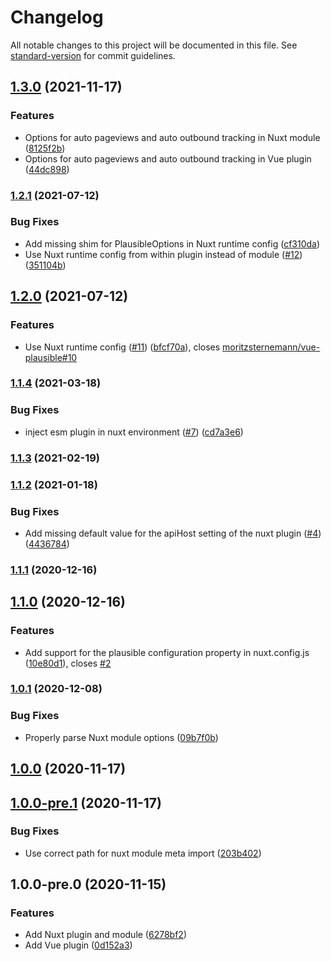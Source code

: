 # Changelog

All notable changes to this project will be documented in this file. See [standard-version](https://github.com/conventional-changelog/standard-version) for commit guidelines.

## [1.3.0](https://github.com/moritzsternemann/vue-plausible/compare/v1.2.1...v1.3.0) (2021-11-17)


### Features

* Options for auto pageviews and auto outbound tracking in Nuxt module ([8125f2b](https://github.com/moritzsternemann/vue-plausible/commit/8125f2bfa2931e7739d1648ab5fe33eb0d7bba30))
* Options for auto pageviews and auto outbound tracking in Vue plugin ([44dc898](https://github.com/moritzsternemann/vue-plausible/commit/44dc898304f436f9757da6b76188ba76567fdd2a))

### [1.2.1](https://github.com/moritzsternemann/vue-plausible/compare/v1.2.0...v1.2.1) (2021-07-12)


### Bug Fixes

* Add missing shim for PlausibleOptions in Nuxt runtime config ([cf310da](https://github.com/moritzsternemann/vue-plausible/commit/cf310daa1c936daa1a6e46ece08932d2d8f70002))
* Use Nuxt runtime config from within plugin instead of module ([#12](https://github.com/moritzsternemann/vue-plausible/issues/12)) ([351104b](https://github.com/moritzsternemann/vue-plausible/commit/351104bb1b912f155bd823a87ae95d0b71f1e108))

## [1.2.0](https://github.com/moritzsternemann/vue-plausible/compare/v1.1.4...v1.2.0) (2021-07-12)


### Features

* Use Nuxt runtime config ([#11](https://github.com/moritzsternemann/vue-plausible/issues/11)) ([bfcf70a](https://github.com/moritzsternemann/vue-plausible/commit/bfcf70a118faacb717cdacf46e0a6d6387721a97)), closes [moritzsternemann/vue-plausible#10](https://github.com/moritzsternemann/vue-plausible/issues/10)

### [1.1.4](https://github.com/moritzsternemann/vue-plausible/compare/v1.1.3...v1.1.4) (2021-03-18)


### Bug Fixes

* inject esm plugin in nuxt environment ([#7](https://github.com/moritzsternemann/vue-plausible/issues/7)) ([cd7a3e6](https://github.com/moritzsternemann/vue-plausible/commit/cd7a3e65cabd01b2ee7ed998b358bc4d22764989))

### [1.1.3](https://github.com/moritzsternemann/vue-plausible/compare/v1.1.2...v1.1.3) (2021-02-19)

### [1.1.2](https://github.com/moritzsternemann/vue-plausible/compare/v1.1.1...v1.1.2) (2021-01-18)


### Bug Fixes

* Add missing default value for the apiHost setting of the nuxt plugin ([#4](https://github.com/moritzsternemann/vue-plausible/issues/4)) ([4436784](https://github.com/moritzsternemann/vue-plausible/commit/44367847c6c5d3034b7062759bef0ded28a22f70))

### [1.1.1](https://github.com/moritzsternemann/vue-plausible/compare/v1.1.0...v1.1.1) (2020-12-16)

## [1.1.0](https://github.com/moritzsternemann/vue-plausible/compare/v1.0.1...v1.1.0) (2020-12-16)


### Features

* Add support for the plausible configuration property in nuxt.config.js ([10e80d1](https://github.com/moritzsternemann/vue-plausible/commit/10e80d141118b5fbdab32957232f2d565099c809)), closes [#2](https://github.com/moritzsternemann/vue-plausible/issues/2)

### [1.0.1](https://github.com/moritzsternemann/vue-plausible/compare/v1.0.0...v1.0.1) (2020-12-08)


### Bug Fixes

* Properly parse Nuxt module options ([09b7f0b](https://github.com/moritzsternemann/vue-plausible/commit/09b7f0bf512f961e4f3cee003a3e992439960e9e))

## [1.0.0](https://github.com/moritzsternemann/vue-plausible/compare/v1.0.0-pre.1...v1.0.0) (2020-11-17)

## [1.0.0-pre.1](https://github.com/moritzsternemann/vue-plausible/compare/v1.0.0-pre.0...v1.0.0-pre.1) (2020-11-17)


### Bug Fixes

* Use correct path for nuxt module meta import ([203b402](https://github.com/moritzsternemann/vue-plausible/commit/203b402cbdb691692197aac99a4cf307f642cd93))

## 1.0.0-pre.0 (2020-11-15)


### Features

* Add Nuxt plugin and module ([6278bf2](https://github.com/moritzsternemann/vue-plausible/commit/6278bf25d2eb9141c6b21635e9ac7437057cdeb1))
* Add Vue plugin ([0d152a3](https://github.com/moritzsternemann/vue-plausible/commit/0d152a3563f014d3f40865f601f943d2e337bbdf))
